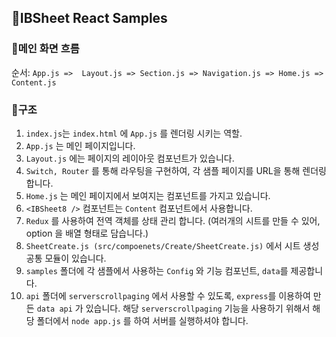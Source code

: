 ## 👋IBSheet React Samples

### :gift_heart:메인 화면 흐름

순서: `App.js =>  Layout.js => Section.js => Navigation.js => Home.js => Content.js`

### 🚀구조

1. `index.js`는 `index.html` 에 `App.js` 를 렌더링 시키는 역할.
2. `App.js` 는 메인 페이지입니다.
3. `Layout.js` 에는 페이지의 레이아웃 컴포넌트가 있습니다.
4. `Switch, Router` 를 통해 라우팅을 구현하여, 각 샘플 페이지를 URL을 통해 렌더링합니다.
5. `Home.js` 는 메인 페이지에서 보여지는 컴포넌트를 가지고 있습니다.
6. `<IBSheet8 />` 컴포넌트는 `Content` 컴포넌트에서 사용합니다.
7. `Redux` 를 사용하여 전역 객체를 상태 관리 합니다. (여러개의 시트를 만들 수 있어, option 을 배열 형태로 담습니다.)
8. `SheetCreate.js (src/compoenets/Create/SheetCreate.js)` 에서 시트 생성 공통 모듈이 있습니다.
9. `samples` 폴더에 각 샘플에서 사용하는 `Config` 와 기능 컴포넌트, `data`를 제공합니다.
10. `api` 폴더에 `serverscrollpaging` 에서 사용할 수 있도록, `express`를 이용하여 만든 `data api` 가 있습니다. 해당 `serverscrollpaging` 기능을 사용하기 위해서 해당 폴더에서 `node app.js` 를 하여 서버를 실행하셔야 합니다.
